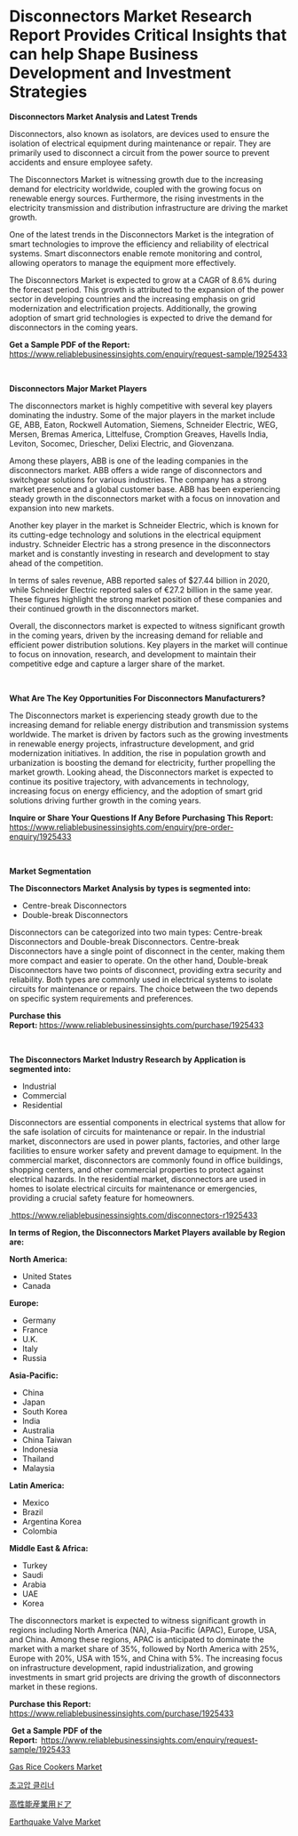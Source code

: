 <p><h1>Disconnectors Market Research Report Provides Critical Insights that can help Shape Business Development and Investment Strategies</h1></p><p><strong>Disconnectors Market Analysis and Latest Trends</strong></p>
<p><p>Disconnectors, also known as isolators, are devices used to ensure the isolation of electrical equipment during maintenance or repair. They are primarily used to disconnect a circuit from the power source to prevent accidents and ensure employee safety.</p><p>The Disconnectors Market is witnessing growth due to the increasing demand for electricity worldwide, coupled with the growing focus on renewable energy sources. Furthermore, the rising investments in the electricity transmission and distribution infrastructure are driving the market growth.</p><p>One of the latest trends in the Disconnectors Market is the integration of smart technologies to improve the efficiency and reliability of electrical systems. Smart disconnectors enable remote monitoring and control, allowing operators to manage the equipment more effectively.</p><p>The Disconnectors Market is expected to grow at a CAGR of 8.6% during the forecast period. This growth is attributed to the expansion of the power sector in developing countries and the increasing emphasis on grid modernization and electrification projects. Additionally, the growing adoption of smart grid technologies is expected to drive the demand for disconnectors in the coming years.</p></p>
<p><strong>Get a Sample PDF of the Report:&nbsp;</strong> <a href="https://www.reliablebusinessinsights.com/enquiry/request-sample/1925433">https://www.reliablebusinessinsights.com/enquiry/request-sample/1925433</a></p>
<p>&nbsp;</p>
<p><strong>Disconnectors Major Market Players</strong></p>
<p><p>The disconnectors market is highly competitive with several key players dominating the industry. Some of the major players in the market include GE, ABB, Eaton, Rockwell Automation, Siemens, Schneider Electric, WEG, Mersen, Bremas America, Littelfuse, Cromption Greaves, Havells India, Leviton, Socomec, Driescher, Delixi Electric, and Giovenzana.</p><p>Among these players, ABB is one of the leading companies in the disconnectors market. ABB offers a wide range of disconnectors and switchgear solutions for various industries. The company has a strong market presence and a global customer base. ABB has been experiencing steady growth in the disconnectors market with a focus on innovation and expansion into new markets.</p><p>Another key player in the market is Schneider Electric, which is known for its cutting-edge technology and solutions in the electrical equipment industry. Schneider Electric has a strong presence in the disconnectors market and is constantly investing in research and development to stay ahead of the competition.</p><p>In terms of sales revenue, ABB reported sales of $27.44 billion in 2020, while Schneider Electric reported sales of €27.2 billion in the same year. These figures highlight the strong market position of these companies and their continued growth in the disconnectors market.</p><p>Overall, the disconnectors market is expected to witness significant growth in the coming years, driven by the increasing demand for reliable and efficient power distribution solutions. Key players in the market will continue to focus on innovation, research, and development to maintain their competitive edge and capture a larger share of the market.</p></p>
<p>&nbsp;</p>
<p><strong>What Are The Key Opportunities For Disconnectors Manufacturers?</strong></p>
<p><p>The Disconnectors market is experiencing steady growth due to the increasing demand for reliable energy distribution and transmission systems worldwide. The market is driven by factors such as the growing investments in renewable energy projects, infrastructure development, and grid modernization initiatives. In addition, the rise in population growth and urbanization is boosting the demand for electricity, further propelling the market growth. Looking ahead, the Disconnectors market is expected to continue its positive trajectory, with advancements in technology, increasing focus on energy efficiency, and the adoption of smart grid solutions driving further growth in the coming years.</p></p>
<p><strong>Inquire or Share Your Questions If Any Before Purchasing This Report:</strong> <a href="https://www.reliablebusinessinsights.com/enquiry/pre-order-enquiry/1925433">https://www.reliablebusinessinsights.com/enquiry/pre-order-enquiry/1925433</a></p>
<p>&nbsp;</p>
<p><strong>Market Segmentation</strong></p>
<p><strong>The Disconnectors Market Analysis by types is segmented into:</strong></p>
<p><ul><li>Centre-break Disconnectors</li><li>Double-break Disconnectors</li></ul></p>
<p><p>Disconnectors can be categorized into two main types: Centre-break Disconnectors and Double-break Disconnectors. Centre-break Disconnectors have a single point of disconnect in the center, making them more compact and easier to operate. On the other hand, Double-break Disconnectors have two points of disconnect, providing extra security and reliability. Both types are commonly used in electrical systems to isolate circuits for maintenance or repairs. The choice between the two depends on specific system requirements and preferences.</p></p>
<p><strong>Purchase this Report:&nbsp;</strong><a href="https://www.reliablebusinessinsights.com/purchase/1925433">https://www.reliablebusinessinsights.com/purchase/1925433</a></p>
<p>&nbsp;</p>
<p><strong>The Disconnectors Market Industry Research by Application is segmented into:</strong></p>
<p><ul><li>Industrial</li><li>Commercial</li><li>Residential</li></ul></p>
<p><p>Disconnectors are essential components in electrical systems that allow for the safe isolation of circuits for maintenance or repair. In the industrial market, disconnectors are used in power plants, factories, and other large facilities to ensure worker safety and prevent damage to equipment. In the commercial market, disconnectors are commonly found in office buildings, shopping centers, and other commercial properties to protect against electrical hazards. In the residential market, disconnectors are used in homes to isolate electrical circuits for maintenance or emergencies, providing a crucial safety feature for homeowners.</p></p>
<p><a href="https://www.reliablebusinessinsights.com/disconnectors-r1925433">&nbsp;https://www.reliablebusinessinsights.com/disconnectors-r1925433</a></p>
<p><strong>In terms of Region, the Disconnectors Market Players available by Region are:</strong></p>
<p>
    <p> <strong> North America: </strong>
        <ul>
            <li>United States</li>
            <li>Canada</li>
        </ul>
        </p> 
    <p> <strong> Europe: </strong>
        <ul>
            <li>Germany</li>
            <li>France</li>
            <li>U.K.</li>
            <li>Italy</li>
            <li>Russia</li>
        </ul>
        </p> 
    <p> <strong> Asia-Pacific: </strong>
        <ul>
            <li>China</li>
            <li>Japan</li>
            <li>South Korea</li>
            <li>India</li>
            <li>Australia</li>
            <li>China Taiwan</li>
            <li>Indonesia</li>
            <li>Thailand</li>
            <li>Malaysia</li>
        </ul>
        </p> 
    <p> <strong> Latin America: </strong>
        <ul>
            <li>Mexico</li>
            <li>Brazil</li>
            <li>Argentina Korea</li>
            <li>Colombia</li>
        </ul>
        </p> 
    <p> <strong> Middle East & Africa: </strong>
        <ul>
            <li>Turkey</li>
            <li>Saudi</li>
            <li>Arabia</li>
            <li>UAE</li>
            <li>Korea</li>
        </ul>
    </p>
    </p>
<p><p>The disconnectors market is expected to witness significant growth in regions including North America (NA), Asia-Pacific (APAC), Europe, USA, and China. Among these regions, APAC is anticipated to dominate the market with a market share of 35%, followed by North America with 25%, Europe with 20%, USA with 15%, and China with 5%. The increasing focus on infrastructure development, rapid industrialization, and growing investments in smart grid projects are driving the growth of disconnectors market in these regions.</p></p>
<p><strong>Purchase this Report: </strong><a href="https://www.reliablebusinessinsights.com/purchase/1925433">https://www.reliablebusinessinsights.com/purchase/1925433</a></p>
<p>&nbsp;<strong>Get a Sample PDF of the Report:&nbsp;&nbsp;</strong><a href="https://www.reliablebusinessinsights.com/enquiry/request-sample/1925433">https://www.reliablebusinessinsights.com/enquiry/request-sample/1925433</a></p>
<p><strong></strong></p>
<p><p><a href="https://github.com/nathandecarvalho/Market-Research-Report-List-4/blob/main/gas-rice-cookers-market.md">Gas Rice Cookers Market</a></p><p><a href="https://github.com/Marcosoenrt565736/Market-Research-Report-List-1/blob/main/8586483173028.md">초고압 클리너</a></p><p><a href="https://github.com/oqxogxyvqe90775/Market-Research-Report-List-2/blob/main/7676021160890.md">高性能産業用ドア</a></p><p><a href="https://github.com/julyju69/Market-Research-Report-List-4/blob/main/earthquake-valve-market.md">Earthquake Valve Market</a></p></p>
